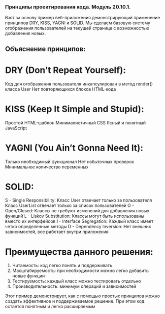 ### Принципы проектирования кода. Модуль 20.10.1.

Взят за основу пример веб-приложения демонстрирующий применение 
принципов DRY, KISS, YAGNI и SOLID. Мы сделаем базовую систему 
отображения пользователей на текущей странице с возможностью добавления новых.

## Объяснение принципов:
# DRY (Don’t Repeat Yourself):
Код для отображения пользователя инкапсулирован в метод render() класса User
Нет повторяющихся блоков HTML-кода

# KISS (Keep It Simple and Stupid):
Простой HTML-шаблон
Минималистичный CSS
Ясный и понятный JavaScript

# YAGNI (You Ain’t Gonna Need It):
Только необходимый функционал
Нет избыточных проверок
Минимальное количество переменных

# SOLID:
S - Single Responsibility:
Класс User отвечает только за пользователя
Класс UserList отвечает только за список пользователей
O - Open/Closed:
Классы не требуют изменений для добавления новых функций
L - Liskov Substitution:
Классы могут быть использованы вместо их интерфейсов
I - Interface Segregation:
Каждый класс имеет четко определенные методы
D - Dependency Inversion:
Нет внешних зависимостей, все работает внутри приложения

# Преимущества данного решения:
1. Читаемость: код легко понять и поддерживать
2. Масштабируемость: при необходимости можно легко добавить новые функции
3. Тестируемость: каждый класс можно тестировать отдельно
4. Производительность: минимум операций и зависимостей

Этот пример демонстрирует, как с помощью простых принципов можно создать 
эффективное и поддерживаемое решение. 
При этом код остается понятным и легко расширяемым